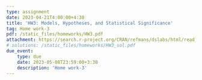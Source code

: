 ```yaml
---
type: assignment
date: 2023-04-21T4:00:00+4:30
title: 'HW3: Models, Hypotheses, and Statistical Significance'
tag: Home work-3
pdf: /static_files/homeworks/HW3.pdf
attachment: https://search.r-project.org/CRAN/refmans/dslabs/html/read_mnist.html
# solutions: /static_files/homeworks/HW3_sol.pdf
due_event: 
    type: due
    date: 2023-05-08T23:59:00+3:30
    description: 'Home work-3'
---
```

